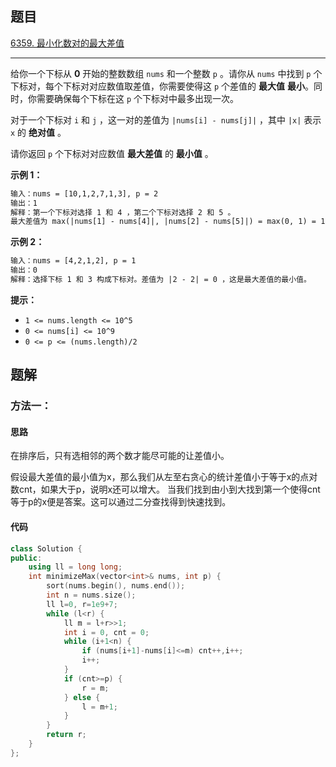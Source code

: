 ## 题目

[6359. 最小化数对的最大差值](https://leetcode.cn/problems/minimize-the-maximum-difference-of-pairs/)

---

给你一个下标从 **0** 开始的整数数组 `nums` 和一个整数 `p` 。请你从 `nums` 中找到 `p` 个下标对，每个下标对对应数值取差值，你需要使得这 `p` 个差值的 **最大值** **最小**。同时，你需要确保每个下标在这 `p` 个下标对中最多出现一次。

对于一个下标对 `i` 和 `j` ，这一对的差值为 `|nums[i] - nums[j]|` ，其中 `|x|` 表示 `x` 的 **绝对值** 。

请你返回 `p` 个下标对对应数值 **最大差值** 的 **最小值** 。

  

**示例 1：**

```txt
输入：nums = [10,1,2,7,1,3], p = 2
输出：1
解释：第一个下标对选择 1 和 4 ，第二个下标对选择 2 和 5 。
最大差值为 max(|nums[1] - nums[4]|, |nums[2] - nums[5]|) = max(0, 1) = 1 。所以我们返回 1 。
```

**示例 2：**

```txt
输入：nums = [4,2,1,2], p = 1
输出：0
解释：选择下标 1 和 3 构成下标对。差值为 |2 - 2| = 0 ，这是最大差值的最小值。
```
  

**提示：**

-   `1 <= nums.length <= 10^5`
-   `0 <= nums[i] <= 10^9`
-   `0 <= p <= (nums.length)/2`

  

## 题解

### 方法一：

#### 思路

在排序后，只有选相邻的两个数才能尽可能的让差值小。

假设最大差值的最小值为x，那么我们从左至右贪心的统计差值小于等于x的点对数cnt，如果大于p，说明x还可以增大。
当我们找到由小到大找到第一个使得cnt等于p的x便是答案。这可以通过二分查找得到快速找到。

#### 代码

```cpp
class Solution {
public:
    using ll = long long;
    int minimizeMax(vector<int>& nums, int p) {
        sort(nums.begin(), nums.end());
        int n = nums.size();
        ll l=0, r=1e9+7;
        while (l<r) {
            ll m = l+r>>1;
            int i = 0, cnt = 0;
            while (i+1<n) {
                if (nums[i+1]-nums[i]<=m) cnt++,i++;
                i++;
            }
            if (cnt>=p) {
                r = m;
            } else {
                l = m+1;
            }
        }
        return r;
    }
};
```
